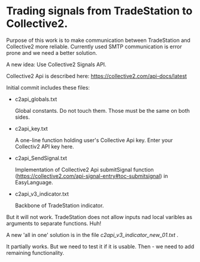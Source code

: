 <h1>Trading signals from TradeStation to Collective2.</h1>

<p>Purpose of this work is to make communication between TradeStation and Collective2 more reliable. 
Currently used SMTP communication is error prone and we need a better solution.</p>

<p>
  A new idea: Use Collective2 Signals API.
</p>
      
<p>Collective2 Api is described here: <a href="https://collective2.com/api-docs/latest" target="_blank" title="Collective2 API">https://collective2.com/api-docs/latest</a></p>      

<p>Initial commit includes these files:</p>

<ul>
  <li><p>
        c2api_globals.txt
      </p>
      <p>
        Global constants. Do not touch them. Those must be the same on both sides.
      </p>
      </li>
  <li><p>
        c2api_key.txt
      </p>
      <p>
        A one-line function holding user's Collective Api key. Enter your Collectiv2 API key here.
      </p>
      </li>
  <li><p>
        c2api_SendSignal.txt
      </p>
      <p>
        Implementation of Collective2 Api submitSignal function (<a href="https://collective2.com/api-signal-entry#toc-submitsignal">https://collective2.com/api-signal-entry#toc-submitsignal</a>)
        in EasyLanguage.
      </p>
      </li>
  <li>
  <p>
    c2api_v3_indicator.txt
  </p>
  <p>
    Backbone of TradeStation indicator. 
  </p>
  </li>
  
</ul>

<p>But it will not work. TradeStation does not allow inputs nad local varibles as arguments to separate functions. Huh!</p>

<p>A new 'all in one' solution is in the file <i>c2api_v3_indicator_new_01.txt</i> .</p>

<p>It partially works. But we need to test it if it is usable. Then - we need to add remaining functionality. </p>

